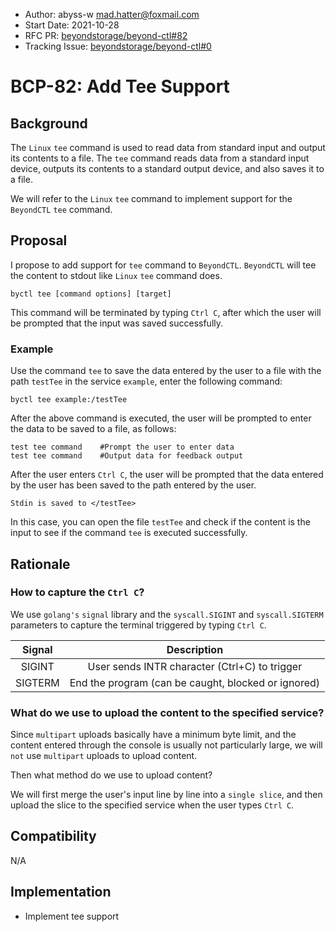 - Author: abyss-w <mad.hatter@foxmail.com>
- Start Date: 2021-10-28
- RFC PR: [beyondstorage/beyond-ctl#82](https://github.com/beyondstorage/beyond-ctl/pull/82)
- Tracking Issue: [beyondstorage/beyond-ctl#0](https://github.com/beyondstorage/beyond-ctl/issues/0)

# BCP-82: Add Tee Support

## Background

The `Linux` `tee` command is used to read data from standard input and output its contents to a file. The `tee` command reads data from a standard input device, outputs its contents to a standard output device, and also saves it to a file.

We will refer to the `Linux` `tee` command to implement support for the `BeyondCTL` `tee` command.

## Proposal

I propose to add support for `tee` command to `BeyondCTL`. `BeyondCTL` will tee the content to stdout like `Linux` `tee` command does.

```
byctl tee [command options] [target]
```

This command will be terminated by typing `Ctrl C`, after which the user will be prompted that the input was saved successfully.

### Example

Use the command `tee` to save the data entered by the user to a file with the path `testTee` in the service `example`, enter the following command:

```
byctl tee example:/testTee
```

After the above command is executed, the user will be prompted to enter the data to be saved to a file, as follows:

```
test tee command    #Prompt the user to enter data 
test tee command    #Output data for feedback output
```

After the user enters `Ctrl C`, the user will be prompted that the data entered by the user has been saved to the path entered by the user.

```
Stdin is saved to </testTee>
```

In this case, you can open the file `testTee` and check if the content is the input to see if the command `tee` is executed successfully.

## Rationale

### How to capture the `Ctrl C`?

We use `golang's` `signal` library and the `syscall.SIGINT` and `syscall.SIGTERM` parameters to capture the terminal triggered by typing `Ctrl C`.

| Signal  |                     Description                     |
| :-----: | :-------------------------------------------------: |
| SIGINT  |    User sends INTR character (Ctrl+C) to trigger    |
| SIGTERM | End the program (can be caught, blocked or ignored) |

### What do we use to upload the content to the specified service?

Since `multipart` uploads basically have a minimum byte limit, and the content entered through the console is usually not particularly large, we will `not` use `multipart` uploads to upload content.

Then what method do we use to upload content?

We will first merge the user's input line by line into a `single slice`, and then upload the slice to the specified service when the user types `Ctrl C`.

## Compatibility

N/A

## Implementation

- Implement tee support

